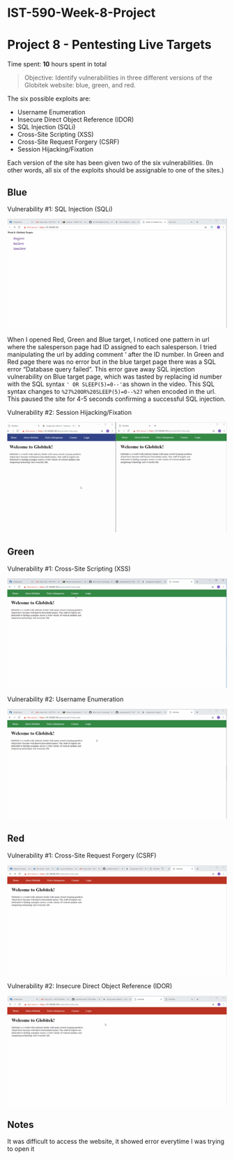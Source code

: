 # IST-590-Week-8-Project
# Project 8 - Pentesting Live Targets

Time spent: **10** hours spent in total

> Objective: Identify vulnerabilities in three different versions of the Globitek website: blue, green, and red.

The six possible exploits are:
* Username Enumeration
* Insecure Direct Object Reference (IDOR)
* SQL Injection (SQLi)
* Cross-Site Scripting (XSS)
* Cross-Site Request Forgery (CSRF)
* Session Hijacking/Fixation

Each version of the site has been given two of the six vulnerabilities. (In other words, all six of the exploits should be assignable to one of the sites.)

## Blue

Vulnerability #1: SQL Injection (SQLi)

<img src="https://github.com/vaidehirana/IST-590-Week-8-Project/blob/master/Blue%201.gif" widtch="800">

When I opened Red, Green and Blue target, I noticed one pattern in url where the salesperson page had ID assigned to each salesperson. I tried manipulating the url by adding comment ‘ after the ID number. In Green and Red page there was no error but in the blue target page there was a SQL error “Database query failed”. This error gave away SQL injection vulnerability on Blue target page, which was tasted by replacing id number with the SQL syntax ``` ' OR SLEEP(5)=0--' ```as shown in the video. This SQL syntax changes to ``` %27%20OR%20SLEEP(5)=0--%27 ``` when encoded in the url. This paused the site for 4-5 seconds confirming a successful SQL injection.

Vulnerability #2: Session Hijacking/Fixation

<img src="https://github.com/vaidehirana/IST-590-Week-8-Project/blob/master/Blue%202.gif" widtch="800">

## Green

Vulnerability #1: Cross-Site Scripting (XSS)

<img src="https://github.com/vaidehirana/IST-590-Week-8-Project/blob/master/Green%201.gif" widtch="800">

Vulnerability #2: Username Enumeration

<img src="https://github.com/vaidehirana/IST-590-Week-8-Project/blob/master/Green%202.gif" widtch="800">

## Red

Vulnerability #1: Cross-Site Request Forgery (CSRF)

<img src="https://github.com/vaidehirana/IST-590-Week-8-Project/blob/master/Red%201.gif" widtch="800">

Vulnerability #2: Insecure Direct Object Reference (IDOR)

<img src="https://github.com/vaidehirana/IST-590-Week-8-Project/blob/master/Red%202.gif" widtch="800">

## Notes

It was difficult to access the website, it showed error everytime I was trying to open it
